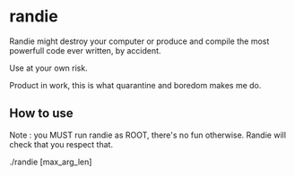 # randie

Randie might destroy your computer or produce and compile the most powerfull code ever written, by accident.

Use at your own risk.

Product in work, this is what quarantine and boredom makes me do.

How to use
----------
Note : you MUST run randie as ROOT, there's no fun otherwise. Randie will check that you respect that.

./randie [max_arg_len]
